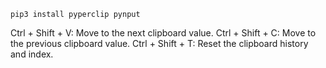 ```pip3 install pyperclip pynput```

Ctrl + Shift + V: Move to the next clipboard value.
Ctrl + Shift + C: Move to the previous clipboard value.
Ctrl + Shift + T: Reset the clipboard history and index.

